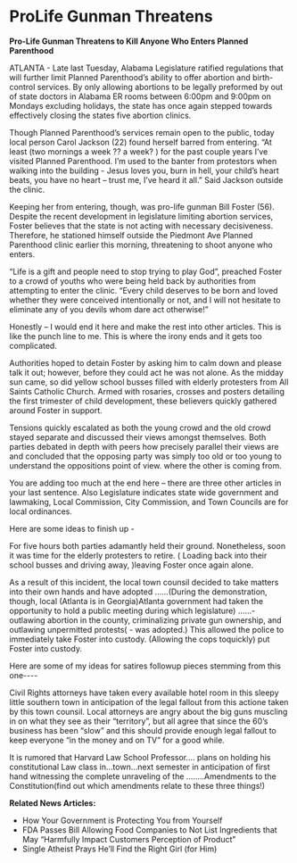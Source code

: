 # ProLife Gunman Threatens

**Pro-Life Gunman Threatens to Kill Anyone Who Enters Planned Parenthood**

ATLANTA - Late last Tuesday, Alabama Legislature ratified regulations that will further limit Planned Parenthood’s ability to offer abortion and birth-control services. By only allowing abortions to be legally preformed by out of state doctors in Alabama ER rooms between 6:00pm and 9:00pm on Mondays excluding holidays, the state has once again stepped towards effectively closing the states five abortion clinics.

Though Planned Parenthood’s services remain open to the public, today local person Carol Jackson (22) found herself barred from entering. “At least (two mornings a week ?? a week? ) for the past couple years I’ve visited Planned Parenthood. I’m used to the banter from protestors when walking into the building - Jesus loves you, burn in hell, your child’s heart beats, you have no heart – trust me, I’ve heard it all.” Said Jackson outside the clinic.

Keeping her from entering, though, was pro-life gunman Bill Foster (56). Despite the recent development in legislature limiting abortion services, Foster believes that the state is not acting with necessary decisiveness. Therefore, he stationed himself outside the Piedmont Ave Planned Parenthood clinic earlier this morning, threatening to shoot anyone who enters.

“Life is a gift and people need to stop trying to play God”, preached Foster to a crowd of youths who were being held back by authorities from attempting to enter the clinic. “Every child deserves to be born and loved whether they were conceived intentionally or not, and I will not hesitate to eliminate any of you devils whom dare act otherwise!”

Honestly – I would end it here and make the rest into other articles. This is like the punch line to me. This is where the irony ends and it gets too complicated.

Authorities hoped to detain Foster by asking him to calm down and please talk it out; however, before they could act he was not alone. As the midday sun came, so did yellow school busses filled with elderly protesters from All Saints Catholic Church. Armed with rosaries, crosses and posters detailing the first trimester of child development, these believers quickly gathered around Foster in support.

Tensions quickly escalated as both the young crowd and the old crowd stayed separate and discussed their views amongst themselves. Both parties debated in depth with peers how precisely parallel their views are and concluded that the opposing party was simply too old or too young to understand the oppositions point of view. where the other is coming from.

You are adding too much at the end here – there are three other articles in your last sentence. Also Legislature indicates state wide government and lawmaking, Local Commission, City Commission, and Town Councils are for local ordinances.

Here are some ideas to finish up -

For five hours both parties adamantly held their ground. Nonetheless, soon it was time for the elderly protesters to retire. ( Loading back into their school busses and driving away, )leaving Foster once again alone.

As a result of this incident, the local town counsil decided to take matters into their own hands and have adopted ……(During the demonstration, though, local (Atlanta is in Georgia)Atlanta government had taken the opportunity to hold a public meeting during which legislature) ……- outlawing abortion in the county, criminalizing private gun ownership, and outlawing unpermitted protests( - was adopted.) This allowed the police to immediately take Foster into custody. (Allowing the cops toquickly) put Foster into custody.

Here are some of my ideas for satires followup pieces stemming from this one----

Civil Rights attorneys have taken every available hotel room in this sleepy little southern town in anticipation of the legal fallout from this actione taken by this town counsil. Local attorneys are angry about the big guns muscling in on what they see as their “territory”, but all agree that since the 60’s business has been “slow” and this should provide enough legal fallout to keep everyone “in the money and on TV” for a good while.

It is rumored that Harvard Law School Professor…. plans on holding his constitutional Law class in…town…next semester in anticipation of first hand witnessing the complete unraveling of the ……..Amendments to the Constitution(find out which amendments relate to these three things!)

**Related News Articles:**

- How Your Government is Protecting You from Yourself
- FDA Passes Bill Allowing Food Companies to Not List Ingredients that May “Harmfully Impact Customers Perception of Product”
- Single Atheist Prays He’ll Find the Right Girl (for Him)